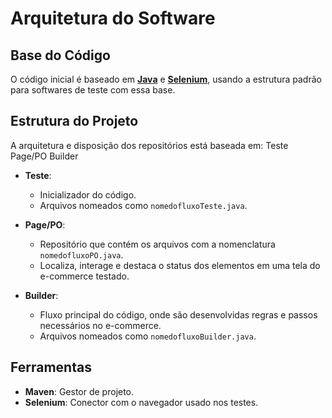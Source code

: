 # Arquitetura do Software

## Base do Código
O código inicial é baseado em **[Java](Java.md)** e **[Selenium](Selenium.md)**, usando a estrutura padrão para softwares de teste com essa base.

## Estrutura do Projeto
A arquitetura e disposição dos repositórios está baseada em:
Teste
Page/PO
Builder

- **Teste**:
  - Inicializador do código.
  - Arquivos nomeados como `nomedofluxoTeste.java`.
  
- **Page/PO**:
  - Repositório que contém os arquivos com a nomenclatura `nomedofluxoPO.java`.
  - Localiza, interage e destaca o status dos elementos em uma tela do e-commerce testado.

- **Builder**:
  - Fluxo principal do código, onde são desenvolvidas regras e passos necessários no e-commerce.
  - Arquivos nomeados como `nomedofluxoBuilder.java`.

## Ferramentas
- **Maven**: Gestor de projeto.
- **Selenium**: Conector com o navegador usado nos testes.
